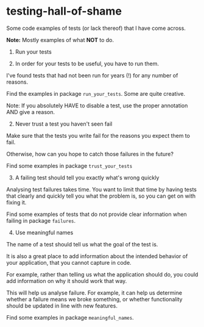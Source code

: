 # testing-hall-of-shame

Some code examples of tests (or lack thereof) that I have come across.

**Note:** Mostly examples of what **NOT** to do.


1. Run your tests

2. In order for your tests to be useful, you have to run them.

I've found tests that had not been run for years (!) for any number of reasons.

Find the examples in package `run_your_tests`. Some are quite creative.

Note: If you absolutely HAVE to disable a test, use the proper annotation AND give a reason.

2. Never trust a test you haven't seen fail

Make sure that the tests you write fail for the reasons you expect them to fail.

Otherwise, how can you hope to catch those failures in the future?

Find some examples in package `trust_your_tests`

3. A failing test should tell you exactly what's wrong quickly

Analysing test failures takes time. 
You want to limit that time by having tests that clearly and quickly tell you what the problem is, so you can get on with fixing it.

Find some examples of tests that do not provide clear information when failing in package `failures`.

4. Use meaningful names

The name of a test should tell us what the goal of the test is.

It is also a great place to add information about the intended behavior of your application, that you cannot capture in code.

For example, rather than telling us what the application should do, you could add information on why it should work that way.

This will help us analyse failure. For example, it can help us determine whether a failure means we broke something, 
or whether functionality should be updated in line with new features.

Find some examples in package `meaningful_names`.